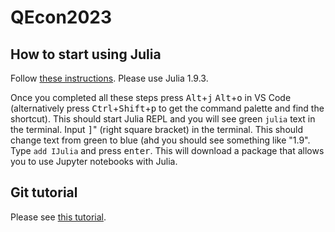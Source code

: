 # QEcon2023

## How to start using Julia
Follow [these instructions](https://code.visualstudio.com/docs/languages/julia). Please use Julia 1.9.3.

Once you completed all these steps press <kbd>Alt</kbd>+<kbd>j</kbd> <kbd>Alt</kbd>+<kbd>o</kbd> in VS Code (alternatively press <kbd>Ctrl</kbd>+<kbd>Shift</kbd>+<kbd>p</kbd> to get the command palette and find the shortcut). This should start Julia REPL and you will see green `julia` text in the terminal. Input <kbd>]</kbd>" (right square bracket) in the terminal. This should change text from green to blue (ahd you should see something like "1.9". Type `add IJulia` and press <kbd>enter</kbd>. This will download a package that allows you to use Jupyter notebooks with Julia.

## Git tutorial 
Please see [this tutorial](https://swcarpentry.github.io/git-novice/).   

